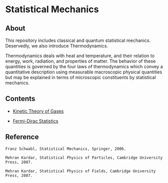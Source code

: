 # Statistical Mechanics

## About

This repository includes classical and quantum statistical mechanics. Deservedly, we also introduce Thermodynamics.

Thermodynamics deals with heat and temperature, and their relation to energy, work, radiation, and properties of matter. The behavior of these quantities is governed by the four laws of thermodynamics which convey a quantitative description using measurable macroscopic physical quantities but may be explained in terms of microscopic constituents by statistical mechanics.

## Contents

* [Kinetic Theory of Gases](Kinetic%20Theory%20of%20Gases.ipynb)

* [Fermi-Dirac Statistics](Fermi-Dirac%20Statistics.ipynb)

## Reference

    Franz Schwabl, Statistical Mechanics, Springer, 2006.

    Mehran Kardar, Statistical Physics of Particles, Cambridge University Press, 2007.

    Mehran Kardar, Statistical Physics of Fields, Cambridge University Press, 2007.
